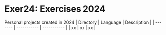 # Exer24: Exercises 2024
Personal projects created in 2024
| Directory | Language | Description |
| ------- | ----------- | ----------- |
| xx | xx | xx | 
